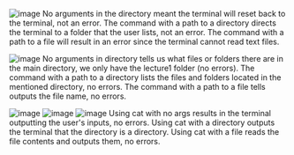 ![image](https://github.com/Konica-l/cse15l-lab-reports/assets/144089855/8ed003ca-83f5-4b66-a5f5-4e48d4efa12e)
No arguments in the directory meant the terminal will reset back to the terminal, not an error.
The command with a path to a directory directs the terminal to a folder that the user lists, not an error. 
The command with a path to a file will result in an error since the terminal cannot read text files.

![image](https://github.com/Konica-l/cse15l-lab-reports/assets/144089855/e799fddd-888f-4877-8ad8-ed4c868d72b3)
No arguments in directory tells us what files or folders there are in the main directory, we only have the lecture1 folder (no errors).
The command with a path to a directory lists the files and folders located in the mentioned directory, no errors.
The command with a path to a file tells outputs the file name, no errors.

![image](https://github.com/Konica-l/cse15l-lab-reports/assets/144089855/337b2f31-8a63-453d-8455-949c9eb28617)
![image](https://github.com/Konica-l/cse15l-lab-reports/assets/144089855/e158f280-6359-48bc-ba7d-0b4422316801)
![image](https://github.com/Konica-l/cse15l-lab-reports/assets/144089855/1f45c2fb-583b-4028-8c1e-b5df9ee11265)
Using cat with no args results in the terminal outputting the user's inputs, no errors.
Using cat with a directory outputs the terminal that the directory is a directory.
Using cat with a file reads the file contents and outputs them, no errors.
